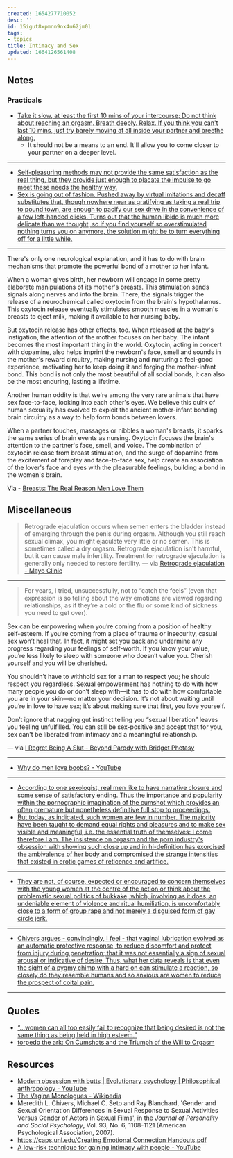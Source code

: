 ```yaml
---
created: 1654277710052
desc: ''
id: 15igut8xpmnn9nx4u62jm0l
tags:
- topics
title: Intimacy and Sex
updated: 1664126561408
---
```

   
## Notes   
   
### Practicals   
   
   
- [Take it slow, at least the first 10 mins of your intercourse; Do not think about reaching an orgasm. Breath deeply. Relax. If you think you can't last 10 mins, just try barely moving at all inside your partner and breethe along.](https://youtu.be/gwBYzQE7rfk)   
  - It should not be a means to an end. It'll allow you to come closer to your partner on a deeper level.   
   
   
---   
   
   
- [Self-pleasuring methods may not provide the same satisfaction as the real thing, but they provide just enough to placate the impulse to go meet these needs the healthy way.](https://www.welltechnically.news/p/sex-is-going-out-of-fashion)   
- [Sex is going out of fashion. Pushed away by virtual imitations and decaff substitutes that, though nowhere near as gratifying as taking a real trip to pound town, are enough to pacify our sex drive in the convenience of a few left-handed clicks. Turns out that the human libido is much more delicate than we thought, so if you find yourself so overstimulated nothing turns you on anymore, the solution might be to turn everything off for a little while.](https://www.welltechnically.news/p/sex-is-going-out-of-fashion)   
   
   
---   
   
There's only one neurological explanation, and it has to do with brain mechanisms that promote the powerful bond of a mother to her infant.   
   
When a woman gives birth, her newborn will engage in some pretty elaborate manipulations of its mother's breasts. This stimulation sends signals along nerves and into the brain. There, the signals trigger the release of a neurochemical called oxytocin from the brain's hypothalamus. This oxytocin release eventually stimulates smooth muscles in a woman's breasts to eject milk, making it available to her nursing baby.   
   
But oxytocin release has other effects, too. When released at the baby's instigation, the attention of the mother focuses on her baby. The infant becomes the most important thing in the world. Oxytocin, acting in concert with dopamine, also helps imprint the newborn's face, smell and sounds in the mother's reward circuitry, making nursing and nurturing a feel-good experience, motivating her to keep doing it and forging the mother-infant bond. This bond is not only the most beautiful of all social bonds, it can also be the most enduring, lasting a lifetime.   
   
Another human oddity is that we're among the very rare animals that have sex face-to-face, looking into each other's eyes. We believe this quirk of human sexuality has evolved to exploit the ancient mother-infant bonding brain circuitry as a way to help form bonds between lovers.   
   
When a partner touches, massages or nibbles a woman's breasts, it sparks the same series of brain events as nursing. Oxytocin focuses the brain's attention to the partner's face, smell, and voice. The combination of oxytocin release from breast stimulation, and the surge of dopamine from the excitement of foreplay and face-to-face sex, help create an association of the lover's face and eyes with the pleasurable feelings, building a bond in the women's brain.   
   
Via - [Breasts: The Real Reason Men Love Them](https://www.huffpost.com/entry/breasts_b_1910401)   
   
## Miscellaneous   
   
> Retrograde ejaculation occurs when semen enters the bladder instead of emerging through the penis during orgasm. Although you still reach sexual climax, you might ejaculate very little or no semen. This is sometimes called a dry orgasm. Retrograde ejaculation isn't harmful, but it can cause male infertility. Treatment for retrograde ejaculation is generally only needed to restore fertility. — via [Retrograde ejaculation - Mayo Clinic](https://www.mayoclinic.org/diseases-conditions/retrograde-ejaculation/symptoms-causes/syc-20354890)   
   
   
---   
   
> For years, I tried, unsuccessfully, not to “catch the feels” (even that expression is so telling about the way emotions are viewed regarding relationships, as if they’re a cold or the flu or some kind of sickness you need to get over).   
   
Sex can be empowering when you’re coming from a position of healthy self-esteem. If you’re coming from a place of trauma or insecurity, casual sex won’t heal that. In fact, it might set you back and undermine any progress regarding your feelings of self-worth. If you know your value, you’re less likely to sleep with someone who doesn’t value you. Cherish yourself and you will be cherished.   
   
You shouldn’t have to withhold sex for a man to respect you; he should respect you regardless. Sexual empowerment has nothing to do with how many people you do or don’t sleep with—it has to do with how comfortable you are in your skin—no matter your decision. It’s not about waiting until you’re in love to have sex; it’s about making sure that first, you love yourself.   
   
Don’t ignore that nagging gut instinct telling you “sexual liberation” leaves you feeling unfulfilled. You can still be sex-positive and accept that for you, sex can’t be liberated from intimacy and a meaningful relationship.   
   
— via [I Regret Being A Slut - Beyond Parody with Bridget Phetasy](https://bridgetphetasy.substack.com/p/slut-regret)   
   
   
---   
   
   
- [Why do men love boobs? - YouTube](https://www.youtube.com/watch?v=iX4GzODQN_U)   
   
   
---   
   
   
- [According to one sexologist, real men like to have narrative closure and some sense of satisfactory ending. Thus the importance and popularity within the pornographic imagination of the cumshot which provides an often premature but nonetheless definitive full stop to proceedings.](https://torpedotheark.blogspot.com/2014/02/on-cumshots-and-triumph-of-will-to.html)   
- [But today, as indicated, such women are few in number. The majority have been taught to demand equal rights and pleasures and to make sex visible and meaningful, i.e. the essential truth of themselves: I come therefore I am. The insistence on orgasm and the porn industry's obsession with showing such close up and in hi-definition has exorcised the ambivalence of her body and compromised the strange intensities that existed in erotic games of reticence and artifice.](https://torpedotheark.blogspot.com/2014/02/on-cumshots-and-triumph-of-will-to.html)   
   
   
---   
   
   
- [They are not, of course, expected or encouraged to concern themselves with the young women at the centre of the action or think about the problematic sexual politics of bukkake, which, involving as it does, an undeniable element of violence and ritual humiliation, is uncomfortably close to a form of group rape and not merely a disguised form of gay circle jerk.](https://torpedotheark.blogspot.com/2014/02/bukkake.html)   
   
   
---   
   
   
- [Chivers argues - convincingly, I feel - that vaginal lubrication evolved as an automatic protective response, to reduce discomfort and protect from injury during penetration; that it was not essentially a sign of sexual arousal or indicative of desire. Thus, what her data reveals is that even the sight of a pygmy chimp with a hard on can stimulate a reaction, so closely do they resemble humans and so anxious are women to reduce the prospect of coital pain.](https://torpedotheark.blogspot.com/search/label/pornography)   
   
   
---   
## Quotes   
   
   
- [“...women can all too easily fail to recognize that being desired is not the same thing as being held in high esteem.” ](https://bridgetphetasy.substack.com/p/slut-regret)   
- [torpedo the ark: On Cumshots and the Triumph of the Will to Orgasm](https://torpedotheark.blogspot.com/2014/02/on-cumshots-and-triumph-of-will-to.html)   
   
## Resources   
   
   
- [Modern obsession with butts | Evolutionary psychology | Philosophical anthropology - YouTube](https://www.youtube.com/watch?v=KhJW_0y_2r4&t=538s)   
- [The Vagina Monologues - Wikipedia](https://en.wikipedia.org/wiki/The_Vagina_Monologues)   
- Meredith L. Chivers, Michael C. Seto and Ray Blanchard, 'Gender and Sexual Orientation Differences in Sexual Response to Sexual Activities Versus Gender of Actors in Sexual Films', in the _Journal of Personality and Social Psychology_, Vol. 93, No. 6, 1108-1121 (American Psychological Association, 2007).   
- [https://caps.unl.edu/Creating Emotional Connection Handouts.pdf](https://caps.unl.edu/Creating%20Emotional%20Connection%20Handouts.pdf)   
- [A low-risk technique for gaining intimacy with people - YouTube](https://youtu.be/WyKFHd7cSaU)